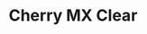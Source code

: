 ---
title: Cherry MX Clear
profile: normal
brand: Cherry MX
socket: MX
type: tactile
durability: 50000000
actuator_travel: 4
actuator_travel_variance: 0.5
pre_travel: 2
pre_travel_variance: 0.6
initial_force: 40
initial_force_variance: 15
actuation_force: 55
actuation_force_variance: 20
pressure_point_force: 65
pressure_point_force_variance: 20
rgb_version: true
datasheet_url: https://www.cherrymx.de/_Resources/Persistent/1e6d4479ea3c692473ae8dd3f0b825bd568ecadb/EN_CHERRY_MX_CLEAR.pdf
images: 
  - switches/cherry-mx-clear/1.png
---